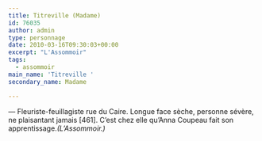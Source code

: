 ```yaml
---
title: Titreville (Madame)
id: 76035
author: admin
type: personnage
date: 2010-03-16T09:30:03+00:00
excerpt: "L'Assommoir"
tags:
  - assommoir
main_name: 'Titreville '
secondary_name: Madame

---
```

— Fleuriste-feuillagiste rue du Caire. Longue face sèche, personne sévère, ne plaisantant jamais [461]. C&rsquo;est chez elle qu&rsquo;Anna Coupeau fait son apprentissage._(L&rsquo;Assommoir.)_
